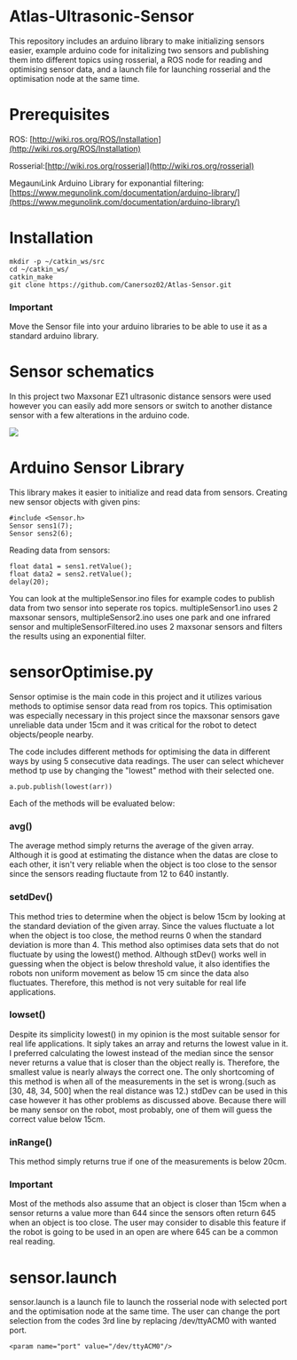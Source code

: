 # Atlas-Ultrasonic-Sensor
This repository includes an arduino library to make initializing sensors easier, example arduino code for initalizing two sensors and publishing them into different topics using rosserial, a ROS node for reading and optimising sensor data, and a launch file for launching rosserial and the optimisation node at the same time. 

# Prerequisites 
ROS: [http://wiki.ros.org/ROS/Installation](http://wiki.ros.org/ROS/Installation)

Rosserial:[http://wiki.ros.org/rosserial](http://wiki.ros.org/rosserial)

MegaunıLink Arduino Library for exponantial filtering: [https://www.megunolink.com/documentation/arduino-library/](https://www.megunolink.com/documentation/arduino-library/)

# Installation
```
mkdir -p ~/catkin_ws/src
cd ~/catkin_ws/
catkin_make
git clone https://github.com/Canersoz02/Atlas-Sensor.git
```
### Important 
Move the Sensor file into your arduino libraries to be able to use it as a standard arduino library. 

# Sensor schematics
In this project two Maxsonar EZ1 ultrasonic distance sensors were used however you can easily add more sensors or switch to another distance sensor with a few alterations in the arduino code. 

![](maxsonar-arduino-schematics-2.png)

# Arduino Sensor Library
This library makes it easier to initialize and read data from sensors. 
Creating new sensor objects with given pins:
``` 
#include <Sensor.h>
Sensor sens1(7);
Sensor sens2(6);
```
Reading data from sensors:
```
float data1 = sens1.retValue();
float data2 = sens2.retValue();
delay(20);
```
You can look at the multipleSensor.ino files for example codes to publish data from two sensor into seperate ros topics. multipleSensor1.ino uses 2 maxsonar sensors, multipleSensor2.ino uses one park and one infrared sensor and multipleSensorFiltered.ino uses 2 maxsonar sensors and filters the results using an exponential filter. 

# sensorOptimise.py
Sensor optimise is the main code in this project and it utilizes various methods to optimise sensor data read from ros topics. This optimisation was especially necessary in this project since the maxsonar sensors gave unreliable data under 15cm and it was critical for the robot to detect objects/people nearby. 

The code includes different methods for optimising the data in different ways by using 5 consecutive data readings. The user can select whichever method tp use by changing the "lowest" method with their selected one.
```
a.pub.publish(lowest(arr))
```
Each of the methods will be evaluated below:

### avg()
The average method simply returns the average of the given array. Although it is good at estimating the distance when the datas are close to each other, it isn't very reliable when the object is too close to the sensor since the sensors reading fluctaute from 12 to 640 instantly. 

### setdDev()
This method tries to determine when the object is below 15cm by looking at the standard deviation of the given array. Since the values fluctuate a lot when the object is too close, the method reurns 0 when the standard deviation is more than 4. This method also optimises data sets that do not fluctuate by using the lowest() method. Although stDev() works well in guessing when the object is below threshold value, it also identifies the robots non uniform movement as below 15 cm since the data also fluctuates. Therefore, this method is not very suitable for real life applications. 

### lowset()
Despite its simplicity lowest() in my opinion is the most suitable sensor for real life applications. It siply takes an array and returns the lowest value in it. I preferred calculating the lowest instead of the median since the sensor never returns a value that is closer than the object really is. Therefore, the smallest value is nearly always the correct one. The only shortcoming of this method is when all of the measurements in the set is wrong.(such as [30, 48, 34, 500] when the real distance was 12.) stdDev can be used in this case however it has other problems as discussed above. Because there will be many sensor on the robot, most probably, one of them will guess the correct value below 15cm. 

### inRange()
This method simply returns true if one of the measurements is below 20cm.

### Important
Most of the methods also assume that an object is closer than 15cm when a sensor returns a value more than 644 since the sensors often return 645 when an object is too close. The user may consider to disable this feature if the robot is going to be used in an open are where 645 can be a common real reading. 

# sensor.launch 
sensor.launch is a launch file to launch the rosserial node with selected port and the optimisation node at the same time. The user can change the port selection from the codes 3rd line by replacing /dev/ttyACM0 with wanted port.
```
<param name="port" value="/dev/ttyACM0"/>
```
